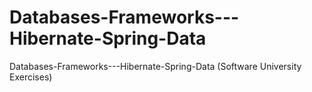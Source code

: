 # Databases-Frameworks---Hibernate-Spring-Data
Databases-Frameworks---Hibernate-Spring-Data (Software University Exercises)
